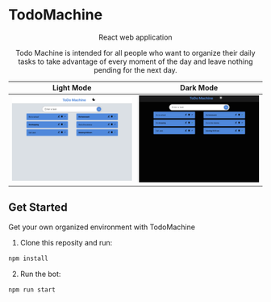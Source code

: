 # TodoMachine
<p align="center">
React web application 
<p align="center">
Todo Machine is intended for all people who want to organize their daily tasks to take advantage of every moment of the day and leave nothing pending for the next day.

Light Mode             |  Dark Mode
:-------------------------:|:-------------------------:
![](./images/lightMode.png)  |  ![](./images/darkMode.png)

## Get Started
Get your own organized environment with TodoMachine

1. Clone this reposity and run:
```sh
npm install
```
2. Run the bot:
```sh
npm run start
```

                            

